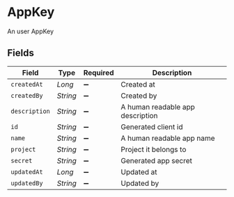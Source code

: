 # AppKey

An user AppKey


## Fields

| Field                            | Type                             | Required                         | Description                      |
| -------------------------------- | -------------------------------- | -------------------------------- | -------------------------------- |
| `createdAt`                      | *Long*                           | :heavy_minus_sign:               | Created at                       |
| `createdBy`                      | *String*                         | :heavy_minus_sign:               | Created by                       |
| `description`                    | *String*                         | :heavy_minus_sign:               | A human readable app description |
| `id`                             | *String*                         | :heavy_minus_sign:               | Generated client id              |
| `name`                           | *String*                         | :heavy_minus_sign:               | A human readable app name        |
| `project`                        | *String*                         | :heavy_minus_sign:               | Project it belongs to            |
| `secret`                         | *String*                         | :heavy_minus_sign:               | Generated app secret             |
| `updatedAt`                      | *Long*                           | :heavy_minus_sign:               | Updated at                       |
| `updatedBy`                      | *String*                         | :heavy_minus_sign:               | Updated by                       |